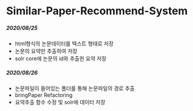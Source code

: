 # Similar-Paper-Recommend-System
##### 2020/08/25   
- html형식의 논문데이터를 텍스트 형태로 저장  
- 논문의 요약만 추출하여 저장  
- solr core에  논문의 id와 추출한 요약 저장   
 
##### 2020/08/26   
- 논문파일이 들어있는 폴더를 통해 논문파일의 경로 추출   
- bringPaper Refactoring
- 요약추출 함수 수정 및 solr에 데이터 저장
